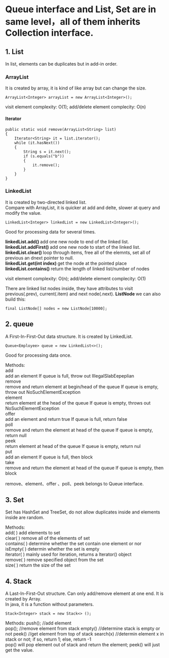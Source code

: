 # Queue interface and List, Set are in same level，all of them inherits Collection interface.   

## 1. List    
In list, elements can be duplicates but in add-in order.      

### ArrayList    
It is created by array, it is kind of like array but can change the size.    

    ArrayList<Integer> arrayList = new ArrayList<Integer>();
    
visit element complexity: O(1); add/delete element complecity: O(n)    

#### Iterator    

    public static void remove(ArrayList<String> list) 
    {
        Iterator<String> it = list.iterator();
        while (it.hasNext()) 
        {
            String s = it.next();
            if (s.equals("b")) 
            {
                it.remove();
            }
        }
    }


### LinkedList    
It is created by two-directed linked list.       
Compare with ArrayList, it is quicker at add and delte, slower at query and modify the value.     

    LinkedList<Integer> linkedList = new LinkedList<Integer>();

Good for processing data for several times.    

<b> linkedList.add() </b> add one new node to end of the linked list.    
<b> linkedList.addFirst() </b> add one new node to start of the linked list.     
<b> linkedList.clear() </b> loop through items, free all of the elemnts, set all of previous an dnext pointer to null.     
<b> linkedList.get(int index) </b> get the node at the pointed place        
<b> linkedList.contains() </b> return the length of linked list/number of nodes     

visit element complexity: O(n); add/delete element complecity: O(1)

There are linked list nodes inside, they have attributes to visit previous(.prev), current(.item) and next node(.next). 
<b> ListNode </b> we can also build this:     

    final ListNode[] nodes = new ListNode[10000];  


## 2. queue    
A First-In-First-Out data structure. It is created by LinkedList.         

    Queue<Employee> queue = new LinkedList<>();

Good for processing data once.   

Methods:    
add        
add an element                                           If queue is full, throw out IIIegaISlabEepeplian      
remove     
remove and return element at begin/head of the queue     If queue is empty, throw out NoSuchElementException    
element    
return element at the head of the queue                  If queue is empty, throws out NoSuchElementException     
offer      
add an element and return true                          If queue is full, return false    
poll      
remove and return the element at head of the queue       If queue is empty, return null       
peek       
return element at head of the queue                      If queue is empty, return nul    
put        
add an element                                           If queue is full, then block    
take       
remove and return the element at head of the queue       If queue is empty, then block       

remove、element、offer 、poll、peek belongs to Queue interface.       


## 3. Set     
Set has HashSet and TreeSet, do not allow duplicates inside and elements inside are random.       

Methods:     
add( )         add elements to set       	
clear( )       remove all of the elements of set       	
contains( )    determine whether the set contain one element or nor     	
isEmpty( )     determin whether the set is empty      
iterator( )    mainly used for iteration, returns a Iterator() object        
remove( )      remove specified object from the set      
size( )        return the size of the set         


## 4. Stack    
A Last-In-First-Out structure. Can only add/remove element at one end. It is created by Array.      
In java, it is a function without parameters.    

    Stack<Integer> stack = new Stack<> ();

Methods:
push();  //add element    
pop();  //remove element from stack
empty() //determine stack is empty or not
peek() //get element from top of stack
search(x) //determin element x in stack or not; if so, return 1; else, return -1       
pop() will pop element out of stack and return the element; peek() will just get the value.     



